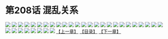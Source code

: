 # 第208话 混乱关系
![](https://s2.baozimh.com/scomic/sanyanxiaotianlu-samanhua/0/207-fwgk/1.jpg)
![](https://s2.baozimh.com/scomic/sanyanxiaotianlu-samanhua/0/207-fwgk/2.jpg)
![](https://s2.baozimh.com/scomic/sanyanxiaotianlu-samanhua/0/207-fwgk/3.jpg)
![](https://s2.baozimh.com/scomic/sanyanxiaotianlu-samanhua/0/207-fwgk/4.jpg)
![](https://s2.baozimh.com/scomic/sanyanxiaotianlu-samanhua/0/207-fwgk/5.jpg)
![](https://s2.baozimh.com/scomic/sanyanxiaotianlu-samanhua/0/207-fwgk/6.jpg)
![](https://s2.baozimh.com/scomic/sanyanxiaotianlu-samanhua/0/207-fwgk/7.jpg)
![](https://s2.baozimh.com/scomic/sanyanxiaotianlu-samanhua/0/207-fwgk/8.jpg)
![](https://s2.baozimh.com/scomic/sanyanxiaotianlu-samanhua/0/207-fwgk/9.jpg)
![](https://s2.baozimh.com/scomic/sanyanxiaotianlu-samanhua/0/207-fwgk/10.jpg)
![](https://s2.baozimh.com/scomic/sanyanxiaotianlu-samanhua/0/207-fwgk/11.jpg)
![](https://s2.baozimh.com/scomic/sanyanxiaotianlu-samanhua/0/207-fwgk/12.jpg)
![](https://s2.baozimh.com/scomic/sanyanxiaotianlu-samanhua/0/207-fwgk/13.jpg)
![](https://s2.baozimh.com/scomic/sanyanxiaotianlu-samanhua/0/207-fwgk/14.jpg)
![](https://s2.baozimh.com/scomic/sanyanxiaotianlu-samanhua/0/207-fwgk/15.jpg)
![](https://s2.baozimh.com/scomic/sanyanxiaotianlu-samanhua/0/207-fwgk/16.jpg)
![](https://s2.baozimh.com/scomic/sanyanxiaotianlu-samanhua/0/207-fwgk/17.jpg)
![](https://s2.baozimh.com/scomic/sanyanxiaotianlu-samanhua/0/207-fwgk/18.jpg)
![](https://s2.baozimh.com/scomic/sanyanxiaotianlu-samanhua/0/207-fwgk/19.jpg)
![](https://s2.baozimh.com/scomic/sanyanxiaotianlu-samanhua/0/207-fwgk/20.jpg)
![](https://s2.baozimh.com/scomic/sanyanxiaotianlu-samanhua/0/207-fwgk/21.jpg)
![](https://s2.baozimh.com/scomic/sanyanxiaotianlu-samanhua/0/207-fwgk/22.jpg)
![](https://s2.baozimh.com/scomic/sanyanxiaotianlu-samanhua/0/207-fwgk/23.jpg)
![](https://s2.baozimh.com/scomic/sanyanxiaotianlu-samanhua/0/207-fwgk/24.jpg)
![](https://s2.baozimh.com/scomic/sanyanxiaotianlu-samanhua/0/207-fwgk/25.jpg)
![](https://s2.baozimh.com/scomic/sanyanxiaotianlu-samanhua/0/207-fwgk/26.jpg)
![](https://s2.baozimh.com/scomic/sanyanxiaotianlu-samanhua/0/207-fwgk/27.jpg)
![](https://s2.baozimh.com/scomic/sanyanxiaotianlu-samanhua/0/207-fwgk/28.jpg)
![](https://s2.baozimh.com/scomic/sanyanxiaotianlu-samanhua/0/207-fwgk/29.jpg)
![](https://s2.baozimh.com/scomic/sanyanxiaotianlu-samanhua/0/207-fwgk/30.jpg)
![](https://s2.baozimh.com/scomic/sanyanxiaotianlu-samanhua/0/207-fwgk/31.jpg)
![](https://s2.baozimh.com/scomic/sanyanxiaotianlu-samanhua/0/207-fwgk/32.jpg)
![](https://s2.baozimh.com/scomic/sanyanxiaotianlu-samanhua/0/207-fwgk/33.jpg)
[【上一章】](./207.md)
[【目录】](./README.md)
[【下一章】](./209.md)
